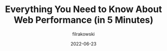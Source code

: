 ---
author: filrakowski
date: 2022-06-23
permalink: false
publisher: thepracticaldev
tags:
  - performance
  - web-vitals
  - compression
target_url: https://dev.to/vue-storefront/everything-you-need-to-know-about-web-performance-as-a-dev-in-5-minutes-450l
title: Everything You Need to Know About Web Performance (in 5 Minutes)
---